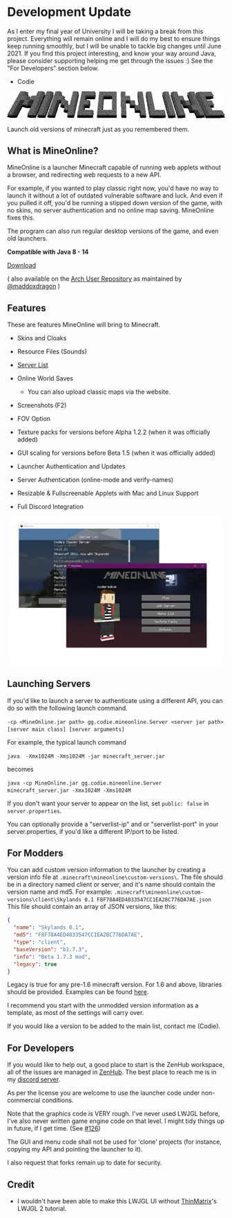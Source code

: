 # Development Update
As I enter my final year of University I will be taking a break from this project.
Everything will remain online and I will do my best to ensure things keep running smoothly, but I will be unable to tackle big changes until June 2021.
If you find this project interesting, and know your way around Java, please consider supporting helping me get through the issues :)
See the "For Developers" section below.
- Codie


![logo](mineonlinelogo.png)

Launch old versions of minecraft just as you remembered them.

## What is MineOnline?
MineOnline is a launcher Minecraft capable of running web applets without a browser, and redirecting web requests to a new API.

For example, if you wanted to play classic right now, you'd have no way to launch it without a lot of outdated vulnerable software and luck. And even if you pulled it off, you'd be running a stipped down version of the game, with no skins, no server authentication and no online map saving. MineOnline fixes this.

The program can also run regular desktop versions of the game, and even old launchers.

**Compatible with Java 8 - 14**

[Download](https://github.com/codieradical/MineOnline/releases)

( also available on the [Arch User Repository](https://aur.archlinux.org/packages/mineonline/) as maintained by [@maddoxdragon](https://github.com/maddoxdragon/) )

## Features
These are features MineOnline will bring to Minecraft.

- Skins and Cloaks

- Resource Files (Sounds)

- [Server List](https://mineonline.codie.gg/servers)

- Online World Saves
  - You can also upload classic maps via the website.
  
- Screenshots (F2)

- FOV Option

- Texture packs for versions before Alpha 1.2.2 (when it was officially added)

- GUI scaling for versions before Beta 1.5 (when it was officially added)

- Launcher Authentication and Updates

- Server Authentication (online-mode and verify-names)

- Resizable & Fullscreenable Applets with Mac and Linux Support

- Full Discord Integration

![launcher](launcherdemo.png)

## Launching Servers
If you'd like to launch a server to authenticate using a different API, you can do so with the following launch command.

`-cp <MineOnline.jar path> gg.codie.mineonline.Server <server jar path> [server main class] [server arguments]`

For example, the typical launch command

```java  -Xmx1024M -Xms1024M -jar minecraft_server.jar```

becomes

```java -cp MineOnline.jar gg.codie.mineonline.Server minecraft_server.jar -Xmx1024M -Xms1024M```

If you don't want your server to appear on the list, set `public: false` in `server.properties`.

You can optionally provide a "serverlist-ip" and or "serverlist-port" in your server.properties, if you'd like a different IP/port to be listed.

## For Modders
You can add custom version information to the launcher by creating a version info file at `.minecraft\mineonline\custom-versions\`.
The file should be in a directory named client or server, and it's name should contain the version name and md5.
For example:
`.minecraft\mineonline\custom-versions\client\Skylands 0.1 F8F78A4ED4033547CC1EA28C776DA7AE.json`
This file should contain an array of JSON versions, like this:

```json
{ 
  "name": "Skylands 0.1", 
  "md5": "F8F78A4ED4033547CC1EA28C776DA7AE", 
  "type": "client",
  "baseVersion": "b1.7.3",
  "info": "Beta 1.7.3 mod",
  "legacy": true
}
```

Legacy is true for any pre-1.6 minecraft version.
For 1.6 and above, libraries should be provided. Examples can be found [here](https://github.com/codieradical/MineOnline/blob/master/res/versions/client/).

I recommend you start with the unmodded version information as a template, as most of the settings will carry over.

If you would like a version to be added to the main list, contact me (Codie).

## For Developers
If you would like to help out, a good place to start is the ZenHub workspace, all of the issues are managed in [ZenHub](https://app.zenhub.com/workspaces/mineonline-5ec5d0ef84b144f89c5bc5c7). The best place to reach me is in my [discord server](https://discord.gg/xuyT7Xm).

As per the license you are welcome to use the launcher code under non-commercial conditions.

Note that the graphics code is VERY rough. I've never used LWJGL before, I've also never written game engine code on that level.
I might tidy things up in future, if I get time. (See [#126](https://github.com/codieradical/MineOnline/issues/126))

The GUI and menu code shall not be used for 'clone' projects (for instance, copying my API and pointing the launcher to it).

I also request that forks remain up to date for security.


## Credit

- I wouldn't have been able to make this LWJGL UI without [ThinMatrix](https://twitter.com/thinmatrix)'s LWJGL 2 tutorial.
